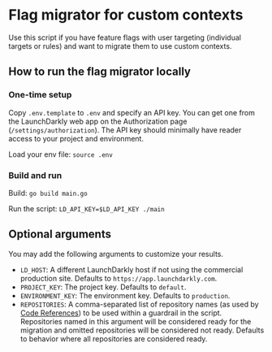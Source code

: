 # Flag migrator for custom contexts

Use this script if you have feature flags with user targeting (individual targets or rules) and want to migrate them to use custom contexts.

## How to run the flag migrator locally

### One-time setup

Copy `.env.template` to `.env` and specify an API key. You can get one from the LaunchDarkly web app on the Authorization page (`/settings/authorization`). The API key should minimally have reader access to your project and environment.

Load your env file: `source .env`

### Build and run

Build: `go build main.go`

Run the script: `LD_API_KEY=$LD_API_KEY ./main`

## Optional arguments

You may add the following arguments to customize your results.

* `LD_HOST`: A different LaunchDarkly host if not using the commercial production site. Defaults to `https://app.launchdarkly.com`.
* `PROJECT_KEY`: The project key. Defaults to `default`.
* `ENVIRONMENT_KEY`: The environment key. Defaults to `production`.
* `REPOSITORIES`: A comma-separated list of repository names (as used by [Code References](https://docs.launchdarkly.com/home/code/code-references)) to be used within a guardrail in the script. Repositories named in this argument will be considered ready for the migration and omitted repositories will be considered not ready. Defaults to behavior where all repositories are considered ready.
